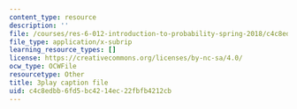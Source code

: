 ```yaml
---
content_type: resource
description: ''
file: /courses/res-6-012-introduction-to-probability-spring-2018/c4c8edbb6fd5bc4214ec22fbfb4212cb_2JoRO8Cydtc.srt
file_type: application/x-subrip
learning_resource_types: []
license: https://creativecommons.org/licenses/by-nc-sa/4.0/
ocw_type: OCWFile
resourcetype: Other
title: 3play caption file
uid: c4c8edbb-6fd5-bc42-14ec-22fbfb4212cb
---
```

